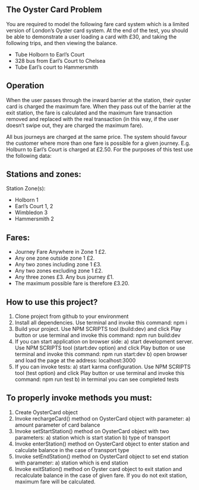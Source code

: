 ## The Oyster Card Problem

You are required to model the following fare card system which is a limited version of London’s Oyster card system. At the end of the test, you should be able to demonstrate a user loading a card with £30, and taking the following trips, and then viewing the balance.

* Tube Holborn to Earl’s Court
* 328 bus from Earl’s Court to Chelsea
* Tube Earl’s court to Hammersmith

## Operation

When the user passes through the inward barrier at the station, their oyster card is charged the maximum fare. When they pass out of the barrier at the exit station, the fare is calculated and the maximum fare transaction removed and replaced with the real transaction (in this way, if the user doesn’t swipe out, they are charged the maximum fare).

All bus journeys are charged at the same price. The system should favour the customer where more than one fare is possible for a given journey. E.g. Holburn to Earl’s Court is charged at £2.50. For the purposes of this test use the following data:

## Stations and zones:

Station Zone(s): 
* Holborn 1 
* Earl’s Court 1, 2 
* Wimbledon 3 
* Hammersmith 2

## Fares:

* Journey Fare Anywhere in Zone 1 £2. 
* Any one zone outside zone 1 £2. 
* Any two zones including zone 1 £3. 
* Any two zones excluding zone 1 £2. 
* Any three zones £3. Any bus journey £1. 
* The maximum possible fare is therefore £3.20.

## How to use this project?

1. Clone project from github to your environment
2. Install all dependencies. Use terminal and invoke this command: npm i
3. Build your project. Use NPM SCRIPTS tool (build:dev) and click Play button or use terminal and invoke this command: npm run build:dev
4. If you can start application on browser side:
    a) start development server. Use NPM SCRIPTS tool (start:dev option) and click Play button or use terminal and invoke this command: npm run start:dev
    b) open browser and load the page at the address: localhost:3000
5. If you can invoke tests:
    a) start karma configuration. Use NPM SCRIPTS tool (test option) and click Play button or use terminal and invoke this command: npm run test
    b) in terminal you can see completed tests

## To properly invoke methods you must:

1. Create OysterCard object
2. Invoke rechargeCard() method on OysterCard object with parameter:
    a) amount parameter of card balance
3. Invoke setStartStation() method on OysterCard object with two parameters:
    a) station which is start station
    b) type of transport
4. Invoke enterStation() method on OysterCard object to enter station and calculate balance in the case of transport type
5. Invoke setEndStation() method on OysterCard object to set end station with parameter:
    a) station which is end station
6. Invoke exitStation() method on Oyster card object to exit station and recalculate balance in the case of given fare. If you do not exit station, maximum fare will be calculated.

